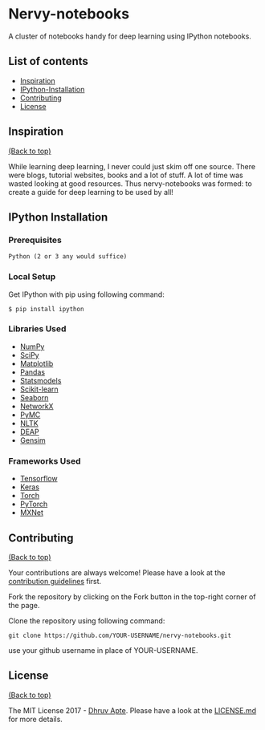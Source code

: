 # Nervy-notebooks

A cluster of notebooks handy for deep learning using IPython notebooks.

## List of contents

- [Inspiration](#inspiration)
- [IPython-Installation](#ipython-installation)
- [Contributing](#contributing)
- [License](#license)

## Inspiration

[(Back to top)](#list-of-contents)

While learning deep learning, I never could just skim off one source. There were blogs, tutorial websites, books and a lot of stuff. A lot of time was wasted looking at good resources. Thus nervy-notebooks was formed: to create a guide for deep learning to be used by all!

## IPython Installation

### Prerequisites

```
Python (2 or 3 any would suffice)
```

### Local Setup
Get IPython with pip using following command:
```
$ pip install ipython
```

### Libraries Used
* [NumPy](http://nbviewer.jupyter.org/github/jdwittenauer/ipython-notebooks/blob/master/notebooks/libraries/NumPy.ipynb)
* [SciPy](http://nbviewer.jupyter.org/github/jdwittenauer/ipython-notebooks/blob/master/notebooks/libraries/SciPy.ipynb)
* [Matplotlib](http://nbviewer.jupyter.org/github/jdwittenauer/ipython-notebooks/blob/master/notebooks/libraries/Matplotlib.ipynb)
* [Pandas](http://nbviewer.jupyter.org/github/jdwittenauer/ipython-notebooks/blob/master/notebooks/libraries/Pandas.ipynb)
* [Statsmodels](http://nbviewer.jupyter.org/github/jdwittenauer/ipython-notebooks/blob/master/notebooks/libraries/Statsmodels.ipynb)
* [Scikit-learn](http://nbviewer.jupyter.org/github/jdwittenauer/ipython-notebooks/blob/master/notebooks/libraries/Scikit-learn.ipynb)
* [Seaborn](http://nbviewer.jupyter.org/github/jdwittenauer/ipython-notebooks/blob/master/notebooks/libraries/Seaborn.ipynb)
* [NetworkX](http://nbviewer.jupyter.org/github/jdwittenauer/ipython-notebooks/blob/master/notebooks/libraries/NetworkX.ipynb)
* [PyMC](http://nbviewer.jupyter.org/github/jdwittenauer/ipython-notebooks/blob/master/notebooks/libraries/PyMC.ipynb)
* [NLTK](http://nbviewer.jupyter.org/github/jdwittenauer/ipython-notebooks/blob/master/notebooks/libraries/NLTK.ipynb)
* [DEAP](http://nbviewer.jupyter.org/github/jdwittenauer/ipython-notebooks/blob/master/notebooks/libraries/DEAP.ipynb)
* [Gensim](http://nbviewer.jupyter.org/github/jdwittenauer/ipython-notebooks/blob/master/notebooks/libraries/Gensim.ipynb)


### Frameworks Used
* [Tensorflow](https://www.tensorflow.org/)
* [Keras](https://keras.io/)
* [Torch](http://torch.ch/)
* [PyTorch](http://pytorch.org/)
* [MXNet](http://mxnet.incubator.apache.org/)


 
## Contributing

[(Back to top)](#list-of-contents)

Your contributions are always welcome! Please have a look at the [contribution guidelines](CONTRIBUTING.md) first. 

Fork the repository by clicking on the Fork button in the top-right corner of the page.

Clone the repository using following command:
```
git clone https://github.com/YOUR-USERNAME/nervy-notebooks.git
```
use your github username in place of YOUR-USERNAME.

## License

[(Back to top)](#list-of-contents)

The MIT License 2017 - [Dhruv Apte](http://github.com/the-ethan-hunt/). Please have a look at the [LICENSE.md](LICENSE.md) for more details.

